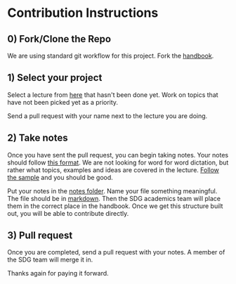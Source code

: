 # Contribution Instructions

## 0) Fork/Clone the Repo

We are using standard git workflow for this project. Fork the [handbook](https://github.com/suncoast-devs/handbook).

## 1) Select your project

Select a lecture from [here](./lectures-to-do.md) that hasn't been done yet. Work on topics that have not been picked yet as a priority.

Send a pull request with your name next to the lecture you are doing.

## 2) Take notes

Once you have sent the pull request, you can begin taking notes. Your notes should follow [this format](./lecture-note-template.md). We are not looking for word for word dictation, but rather what topics, examples and ideas are covered in the lecture. [Follow the sample](./sample-lecture-notes.md) and you should be good.

Put your notes in the [notes folder](./notes). Name your file something meaningful. The file should be in [markdown](https://guides.github.com/features/mastering-markdown/). Then the SDG academics team will place them in the correct place in the handbook. Once we get this structure built out, you will be able to contribute directly.

## 3) Pull request

Once you are completed, send a pull request with your notes. A member of the SDG team will merge it in.

Thanks again for paying it forward.
